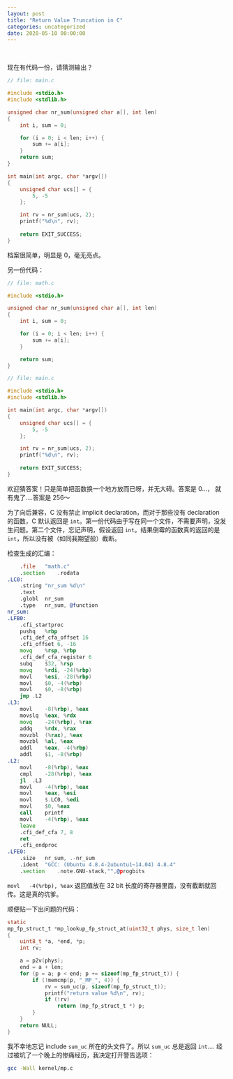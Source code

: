```yaml
---
layout: post
title: "Return Value Truncation in C"
categories: uncategorized
date: 2020-05-10 00:00:00
---
```


﻿

现在有代码一份，请猜测输出？
```C
// file: main.c

#include <stdio.h>
#include <stdlib.h>

unsigned char nr_sum(unsigned char a[], int len)
{
	int i, sum = 0;

	for (i = 0; i < len; i++) {
		sum += a[i];
	}
	return sum;
}

int main(int argc, char *argv[])
{
	unsigned char ucs[] = {
		5, -5
	};

	int rv = nr_sum(ucs, 2);
	printf("%d\n", rv);
	
	return EXIT_SUCCESS;
}
```
档案很简单，明显是 0，毫无亮点。

另一份代码：
```c
// file: math.c

#include <stdio.h>

unsigned char nr_sum(unsigned char a[], int len)
{
	int i, sum = 0;

	for (i = 0; i < len; i++) {
		sum += a[i];
	}

	return sum;
}
```
```c
// file: main.c

#include <stdio.h>
#include <stdlib.h>

int main(int argc, char *argv[])
{
	unsigned char ucs[] = {
		5, -5
	};

	int rv = nr_sum(ucs, 2);
	printf("%d\n", rv);
	
	return EXIT_SUCCESS;
}
```
欢迎猜答案！只是简单把函数换一个地方放而已呀，并无大碍。答案是 0...， 就有鬼了....答案是 256～

为了向后兼容，C 没有禁止 implicit declaration，而对于那些没有 declaration 的函数，C 默认返回是 `int`。第一份代码由于写在同一个文件，不需要声明，没发生问题。第二个文件，忘记声明，假设返回 `int`。结果倒霉的函数真的返回的是 `int`，所以没有被（如同我期望般）截断。

检查生成的汇编：
```asm
	.file	"math.c"
	.section	.rodata
.LC0:
	.string	"nr_sum %d\n"
	.text
	.globl	nr_sum
	.type	nr_sum, @function
nr_sum:
.LFB0:
	.cfi_startproc
	pushq	%rbp
	.cfi_def_cfa_offset 16
	.cfi_offset 6, -16
	movq	%rsp, %rbp
	.cfi_def_cfa_register 6
	subq	$32, %rsp
	movq	%rdi, -24(%rbp)
	movl	%esi, -28(%rbp)
	movl	$0, -4(%rbp)
	movl	$0, -8(%rbp)
	jmp	.L2
.L3:
	movl	-8(%rbp), %eax
	movslq	%eax, %rdx
	movq	-24(%rbp), %rax
	addq	%rdx, %rax
	movzbl	(%rax), %eax
	movzbl	%al, %eax
	addl	%eax, -4(%rbp)
	addl	$1, -8(%rbp)
.L2:
	movl	-8(%rbp), %eax
	cmpl	-28(%rbp), %eax
	jl	.L3
	movl	-4(%rbp), %eax
	movl	%eax, %esi
	movl	$.LC0, %edi
	movl	$0, %eax
	call	printf
	movl	-4(%rbp), %eax
	leave
	.cfi_def_cfa 7, 8
	ret
	.cfi_endproc
.LFE0:
	.size	nr_sum, .-nr_sum
	.ident	"GCC: (Ubuntu 4.8.4-2ubuntu1~14.04) 4.8.4"
	.section	.note.GNU-stack,"",@progbits
```
`movl	-4(%rbp), %eax` 返回值放在 32 bit 长度的寄存器里面，没有截断就回传。这是真的坑爹。

顺便贴一下出问题的代码：
```c
static
mp_fp_struct_t *mp_lookup_fp_struct_at(uint32_t phys, size_t len)
{
	uint8_t *a, *end, *p;
	int rv;

	a = p2v(phys);
	end = a + len;
	for (p = a; p < end; p += sizeof(mp_fp_struct_t)) {
		if (!memcmp(p, "_MP_", 4)) {
			rv = sum_uc(p, sizeof(mp_fp_struct_t));
			printf("return value %d\n", rv);
			if (!rv)
				return (mp_fp_struct_t *) p;
		}
	}
	return NULL;
}
```
我不幸地忘记 include `sum_uc` 所在的头文件了。所以 `sum_uc` 总是返回 `int`.... 经过被坑了一个晚上的惨痛经历，我决定打开警告选项：
```bash
gcc -Wall kernel/mp.c
```
